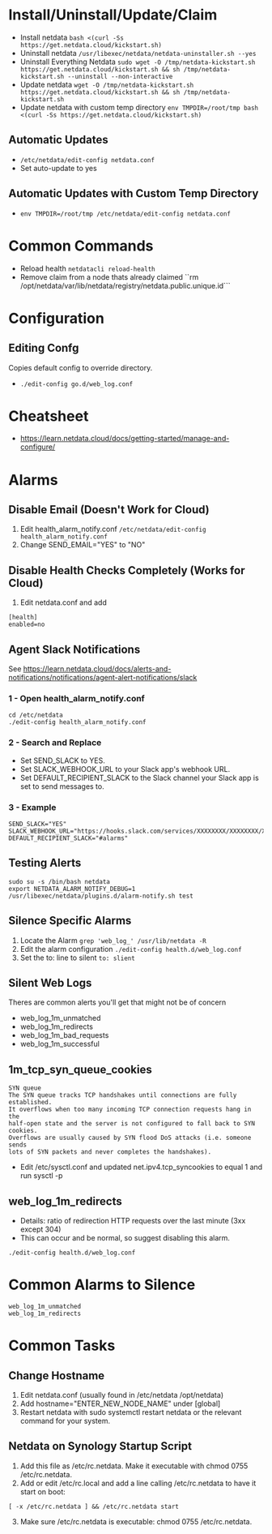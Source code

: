 # Install/Uninstall/Update/Claim
* Install netdata ```bash <(curl -Ss https://get.netdata.cloud/kickstart.sh)```
* Uninstall netdata ```/usr/libexec/netdata/netdata-uninstaller.sh --yes```
* Uninstall Everything Netdata ```sudo wget -O /tmp/netdata-kickstart.sh https://get.netdata.cloud/kickstart.sh && sh /tmp/netdata-kickstart.sh --uninstall --non-interactive```
* Update netdata ```wget -O /tmp/netdata-kickstart.sh https://get.netdata.cloud/kickstart.sh && sh /tmp/netdata-kickstart.sh```
* Update netdata with custom temp directory ```env TMPDIR=/root/tmp bash <(curl -Ss https://get.netdata.cloud/kickstart.sh)```

## Automatic Updates
* ```/etc/netdata/edit-config netdata.conf```
* Set auto-update to yes
## Automatic Updates with Custom Temp Directory
* ```env TMPDIR=/root/tmp /etc/netdata/edit-config netdata.conf```

# Common Commands
* Reload health ```netdatacli reload-health```
* Remove claim from a node thats already claimed ``rm /opt/netdata/var/lib/netdata/registry/netdata.public.unique.id```

# Configuration
## Editing Confg
Copies default config to override directory.
* ```./edit-config go.d/web_log.conf```

# Cheatsheet
* https://learn.netdata.cloud/docs/getting-started/manage-and-configure/

# Alarms
## Disable Email (Doesn't Work for Cloud)
1. Edit health_alarm_notify.conf
```/etc/netdata/edit-config health_alarm_notify.conf```
2. Change SEND_EMAIL="YES" to "NO"

## Disable Health Checks Completely (Works for Cloud)
1. Edit netdata.conf and add
```
[health]
enabled=no
```

## Agent Slack Notifications
See https://learn.netdata.cloud/docs/alerts-and-notifications/notifications/agent-alert-notifications/slack
### 1 - Open health_alarm_notify.conf
```
cd /etc/netdata
./edit-config health_alarm_notify.conf
```
### 2 - Search and Replace
* Set SEND_SLACK to YES.
* Set SLACK_WEBHOOK_URL to your Slack app's webhook URL.
* Set DEFAULT_RECIPIENT_SLACK to the Slack channel your Slack app is set to send messages to.

### 3 - Example
```
SEND_SLACK="YES"
SLACK_WEBHOOK_URL="https://hooks.slack.com/services/XXXXXXXX/XXXXXXXX/XXXXXXXXXXXXXXXXXXXXXXXXXXXXXXX" 
DEFAULT_RECIPIENT_SLACK="#alarms"
```

## Testing Alerts
```
sudo su -s /bin/bash netdata
export NETDATA_ALARM_NOTIFY_DEBUG=1
/usr/libexec/netdata/plugins.d/alarm-notify.sh test
```

## Silence Specific Alarms
1. Locate the Alarm
```grep 'web_log_' /usr/lib/netdata -R```
2. Edit the alarm configuration
```./edit-config health.d/web_log.conf```
3. Set the to: line to silent
```to: slient```

## Silent Web Logs
Theres are common alerts you'll get that might not be of concern

* web_log_1m_unmatched
* web_log_1m_redirects
* web_log_1m_bad_requests
* web_log_1m_successful

## 1m_tcp_syn_queue_cookies
```
SYN queue
The SYN queue tracks TCP handshakes until connections are fully established.
It overflows when too many incoming TCP connection requests hang in the
half-open state and the server is not configured to fall back to SYN cookies.
Overflows are usually caused by SYN flood DoS attacks (i.e. someone sends
lots of SYN packets and never completes the handshakes).
```
* Edit /etc/sysctl.conf and updated net.ipv4.tcp_syncookies to equal 1 and run sysctl -p

## web_log_1m_redirects
* Details: ratio of redirection HTTP requests over the last minute (3xx except 304)
* This can occur and be normal, so suggest disabling this alarm.
```
./edit-config health.d/web_log.conf
```

# Common Alarms to Silence
```
web_log_1m_unmatched
web_log_1m_redirects
```
# Common Tasks
## Change Hostname
1. Edit netdata.conf (usually found in /etc/netdata /opt/netdata)
2. Add hostname="ENTER_NEW_NODE_NAME" under [global]
3. Restart netdata with sudo systemctl restart netdata or the relevant command for your system.

## Netdata on Synology Startup Script
1. Add this file as /etc/rc.netdata. Make it executable with chmod 0755 /etc/rc.netdata.
2. Add or edit /etc/rc.local and add a line calling /etc/rc.netdata to have it start on boot:
```
[ -x /etc/rc.netdata ] && /etc/rc.netdata start
```
3. Make sure /etc/rc.netdata is executable: chmod 0755 /etc/rc.netdata.